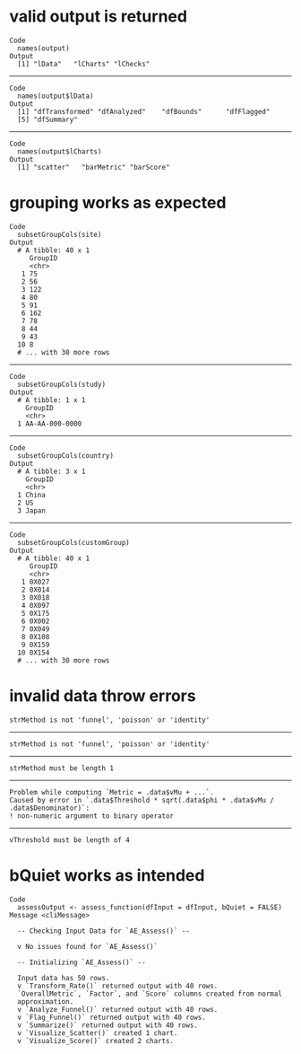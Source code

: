 # valid output is returned

    Code
      names(output)
    Output
      [1] "lData"   "lCharts" "lChecks"

---

    Code
      names(output$lData)
    Output
      [1] "dfTransformed" "dfAnalyzed"    "dfBounds"      "dfFlagged"    
      [5] "dfSummary"    

---

    Code
      names(output$lCharts)
    Output
      [1] "scatter"   "barMetric" "barScore" 

# grouping works as expected

    Code
      subsetGroupCols(site)
    Output
      # A tibble: 40 x 1
         GroupID
         <chr>  
       1 75     
       2 56     
       3 122    
       4 80     
       5 91     
       6 162    
       7 78     
       8 44     
       9 43     
      10 8      
      # ... with 30 more rows

---

    Code
      subsetGroupCols(study)
    Output
      # A tibble: 1 x 1
        GroupID       
        <chr>         
      1 AA-AA-000-0000

---

    Code
      subsetGroupCols(country)
    Output
      # A tibble: 3 x 1
        GroupID
        <chr>  
      1 China  
      2 US     
      3 Japan  

---

    Code
      subsetGroupCols(customGroup)
    Output
      # A tibble: 40 x 1
         GroupID
         <chr>  
       1 0X027  
       2 0X014  
       3 0X018  
       4 0X097  
       5 0X175  
       6 0X002  
       7 0X049  
       8 0X108  
       9 0X159  
      10 0X154  
      # ... with 30 more rows

# invalid data throw errors

    strMethod is not 'funnel', 'poisson' or 'identity'

---

    strMethod is not 'funnel', 'poisson' or 'identity'

---

    strMethod must be length 1

---

    Problem while computing `Metric = .data$vMu + ...`.
    Caused by error in `.data$Threshold * sqrt(.data$phi * .data$vMu / .data$Denominator)`:
    ! non-numeric argument to binary operator

---

    vThreshold must be length of 4

# bQuiet works as intended

    Code
      assessOutput <- assess_function(dfInput = dfInput, bQuiet = FALSE)
    Message <cliMessage>
      
      -- Checking Input Data for `AE_Assess()` --
      
      v No issues found for `AE_Assess()`
      
      -- Initializing `AE_Assess()` --
      
      Input data has 50 rows.
      v `Transform_Rate()` returned output with 40 rows.
      `OverallMetric`, `Factor`, and `Score` columns created from normal
      approximation.
      v `Analyze_Funnel()` returned output with 40 rows.
      v `Flag_Funnel()` returned output with 40 rows.
      v `Summarize()` returned output with 40 rows.
      v `Visualize_Scatter()` created 1 chart.
      v `Visualize_Score()` created 2 charts.

